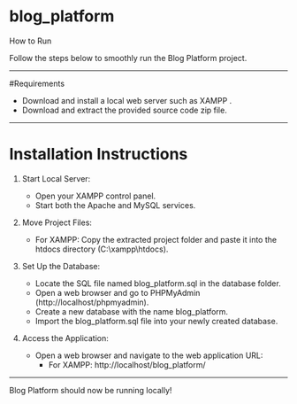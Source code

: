 # blog_platform

 How to Run

Follow the steps below to smoothly run the Blog Platform project.

---

#Requirements

- Download and install a local web server such as XAMPP .
- Download and extract the provided source code zip file.

---

# Installation Instructions 

1. Start Local Server:
   - Open your XAMPP control panel.
   - Start both the Apache and MySQL services.

2. Move Project Files:
   - For XAMPP: Copy the extracted project folder and paste it into the htdocs directory (C:\xampp\htdocs).
  

3. Set Up the Database:
   - Locate the SQL file named blog_platform.sql in the database folder.
   - Open a web browser and go to PHPMyAdmin (http://localhost/phpmyadmin).
   - Create a new database with the name blog_platform.
   - Import the blog_platform.sql file into your newly created database.

4. Access the Application:
   - Open a web browser and navigate to the web application URL:
     - For XAMPP: http://localhost/blog_platform/
     

---
 Blog Platform should now be running locally!
